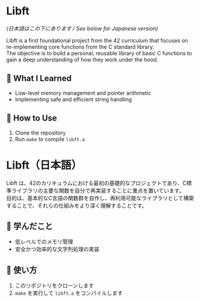 # Libft
*(日本語はこの下にあります / See below for Japanese version)*

Libft is a  first foundational project from the 42 curriculum that focuses on re-implementing core functions from the C standard library.  
The objective is to build a personal, reusable library of basic C functions to gain a deep understanding of how they work under the hood.

## 🧠 What I Learned

- Low-level memory management and pointer arithmetic
- Implementing safe and efficient string handling

## 🧪 How to Use

1. Clone the repository
2. Run `make` to compile `libft.a`

# Libft（日本語）

Libft は、42のカリキュラムにおける最初の基礎的なプロジェクトであり、C標準ライブラリの主要な関数を自分で再実装することに重点を置いています。  
目的は、基本的なC言語の関数群を自作し、再利用可能なライブラリとして構築することで、それらの仕組みをより深く理解することです。

## 🧠 学んだこと

- 低レベルでのメモリ管理
- 安全かつ効率的な文字列処理の実装

## 🧪 使い方

1. このリポジトリをクローンします  
2. `make` を実行して `libft.a` をコンパイルします
